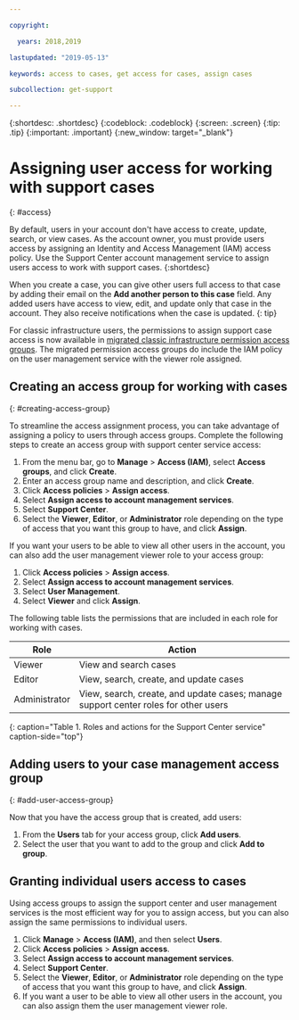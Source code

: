 ```yaml
---

copyright:

  years: 2018,2019

lastupdated: "2019-05-13"

keywords: access to cases, get access for cases, assign cases

subcollection: get-support

---
```



{:shortdesc: .shortdesc}
{:codeblock: .codeblock}
{:screen: .screen}
{:tip: .tip}
{:important: .important}
{:new_window: target="_blank"}

# Assigning user access for working with support cases
{: #access}

By default, users in your account don't have access to create, update, search, or view cases. As the account owner, you must provide users access by assigning an Identity and Access Management (IAM) access policy. Use the Support Center account management service to assign users access to work with support cases. 
{:shortdesc}

When you create a case, you can give other users full access to that case by adding their email on the **Add another person to this case** field. Any added users have access to view, edit, and update only that case in the account. They also receive notifications when the case is updated.
{: tip}

For classic infrastructure users, the permissions to assign support case access is now available in [migrated classic infrastructure permission access groups](/docs/iam?topic=iam-infrapermission#predefined). The migrated permission access groups do include the IAM policy on the user management service with the viewer role assigned.

## Creating an access group for working with cases
{: #creating-access-group}

To streamline the access assignment process, you can take advantage of assigning a policy to users through access groups. Complete the following steps to create an access group with support center service access:

1. From the menu bar, go to **Manage** &gt; **Access (IAM)**, select **Access groups**, and click **Create**. 
2. Enter an access group name and description, and click **Create**. 
3. Click **Access policies** > **Assign access**.
4. Select **Assign access to account management services**.
5. Select **Support Center**.
6. Select the **Viewer**, **Editor**, or **Administrator** role depending on the type of access that you want this group to have, and click **Assign**.

If you want your users to be able to view all other users in the account, you can also add the user management viewer role to your access group:

1. Click **Access policies** > **Assign access**.
2. Select **Assign access to account management services**.
3. Select **User Management**.
4. Select **Viewer** and click **Assign**.

The following table lists the permissions that are included in each role for working with cases.

| Role | Action | 
|--------|---------------|
|Viewer  | View and search cases |
|Editor | View, search, create, and update cases|
|Administrator | View, search, create, and update cases; manage support center roles for other users|
{: caption="Table 1. Roles and actions for the Support Center service" caption-side="top"}

## Adding users to your case management access group
{: #add-user-access-group} 

Now that you have the access group that is created, add users:

1. From the **Users** tab for your access group, click **Add users**.
2. Select the user that you want to add to the group and click **Add to group**.

## Granting individual users access to cases 

Using access groups to assign the support center and user management services is the most efficient way for you to assign access, but you can also assign the same permissions to individual users. 

1. Click **Manage** &gt; **Access (IAM)**, and then select **Users**. 
2. Click **Access policies** > **Assign access**.
3. Select **Assign access to account management services**.
4. Select **Support Center**.
5. Select the **Viewer**, **Editor**, or **Administrator** role depending on the type of access that you want this group to have, and click **Assign**.
6. If you want a user to be able to view all other users in the account, you can also assign them the user management viewer role. 
